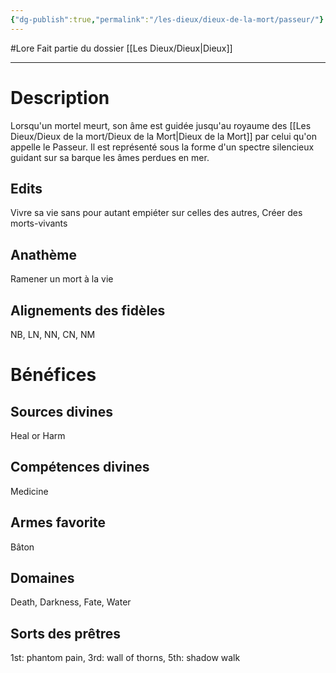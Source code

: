 ```yaml
---
{"dg-publish":true,"permalink":"/les-dieux/dieux-de-la-mort/passeur/"}
---
```


#Lore 
Fait partie du dossier [[Les Dieux/Dieux\|Dieux]]

-------

# Description
Lorsqu'un mortel meurt, son âme est guidée jusqu'au royaume des [[Les Dieux/Dieux de la mort/Dieux de la Mort\|Dieux de la Mort]] par celui qu'on appelle le Passeur. Il est représenté sous la forme d'un spectre silencieux guidant sur sa barque les âmes perdues en mer.
## Edits
Vivre sa vie sans pour autant empiéter sur celles des autres, Créer des morts-vivants
## Anathème
Ramener un mort à la vie
## Alignements des fidèles
NB, LN, NN, CN, NM
# Bénéfices
## Sources divines
Heal or Harm
## Compétences divines
Medicine
## Armes favorite
Bâton
## Domaines
Death, Darkness, Fate, Water
## Sorts des prêtres
1st: phantom pain, 3rd: wall of thorns, 5th: shadow walk